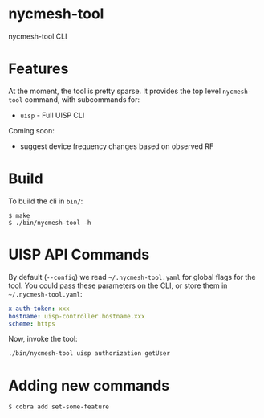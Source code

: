 # nycmesh-tool

nycmesh-tool CLI


# Features

At the moment, the tool is pretty sparse. It provides the top level `nycmesh-tool` command, with subcommands for:

- `uisp` - Full UISP CLI

Coming soon:

- suggest device frequency changes based on observed RF

# Build

To build the cli in `bin/`:

```
$ make
$ ./bin/nycmesh-tool -h
```

# UISP API Commands

By default (`--config`) we read `~/.nycmesh-tool.yaml` for global flags for the tool. You could pass these parameters on the CLI, or store them in `~/.nycmesh-tool.yaml`:

```yaml
x-auth-token: xxx
hostname: uisp-controller.hostname.xxx
scheme: https
```

Now, invoke the tool:

```
./bin/nycmesh-tool uisp authorization getUser
```

# Adding new commands

```
$ cobra add set-some-feature
```
